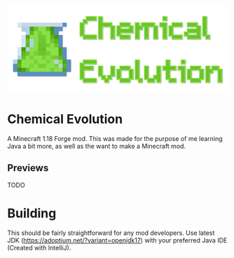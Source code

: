 ![banner](https://raw.githubusercontent.com/HooferDevelops/ChemicalEvolution/master/src/main/resources/chemicalevolution.png)

# Chemical Evolution
A Minecraft 1.18 Forge mod. This was made for the purpose of me learning Java a bit more, as well as the want to make a Minecraft mod.

## Previews
TODO

# Building
This should be fairly straightforward for any mod developers. Use latest JDK (https://adoptium.net/?variant=openjdk17) with your preferred Java IDE (Created with IntelliJ).
